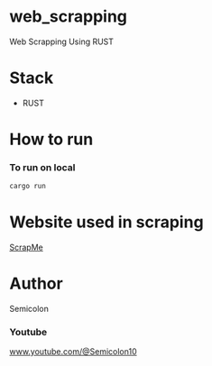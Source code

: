 # web_scrapping
Web Scrapping Using RUST

# Stack
- RUST

# How to run
### To run on local

```bash
cargo run
```
# Website used in scraping
[ScrapMe](https://scrapeme.live/shop/)

# Author
Semicolon

### Youtube
www.youtube.com/@Semicolon10
